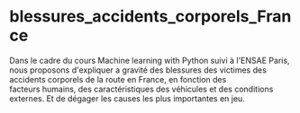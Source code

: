 # blessures_accidents_corporels_France
Dans le cadre du cours Machine learning with Python suivi à l'ENSAE Paris, nous proposons d'expliquer a gravité des blessures des victimes des accidents corporels de la route en France, en fonction des facteurs humains, des caractéristiques des véhicules et des conditions externes. Et de dégager les causes les plus importantes en jeu.
